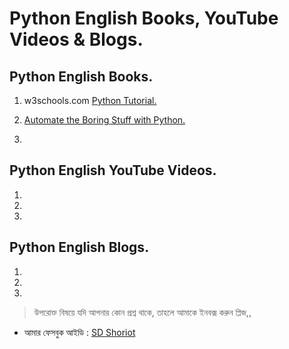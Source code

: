 # Python English Books, YouTube Videos & Blogs.


## Python English Books.


1. w3schools.com [Python Tutorial.](https://www.w3schools.com/python/default.asp)

2. [Automate the Boring Stuff with Python.](https://automatetheboringstuff.com/)

3. 


## Python English YouTube Videos.


1. 

2.

3. 


## Python English Blogs.


1.

2.

3. 


> উপরোক্ত বিষয়ে যদি আপনার কোন প্রশ্ন থাকে, তাহলে আমাকে ইনবক্স করুন প্লিজ,,

* আমার ফেসবুক আইডি :  [SD Shoriot](https://www.facebook.com/shoriot)